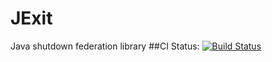 # JExit
Java shutdown federation library
##CI Status: 
[![Build Status](https://travis-ci.org/sidgod/JExit.svg?branch=master)](https://travis-ci.org/sidgod/JExit)